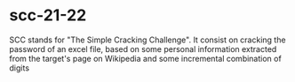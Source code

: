 # scc-21-22
SCC stands for "The Simple Cracking Challenge". It consist on cracking the password of an excel file, based on some personal information extracted from the target's page on Wikipedia and some incremental combination of digits
